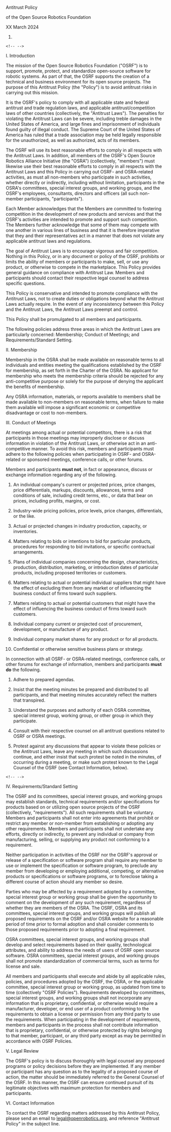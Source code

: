Antitrust Policy

of the Open Source Robotics Foundation

XX March 2024

1.  

```{=html}
<!-- -->
```
I.  Introduction

The mission of the Open Source Robotics Foundation ("OSRF") is to support, promote, protect, and standardize open-source software for robotic systems. As part of that, the OSRF supports the creation of a technical and business environment for its open source projects. The purpose of this Antitrust Policy (the "Policy") is to avoid antitrust risks in carrying out this mission.

It is the OSRF's policy to comply with all applicable state and federal antitrust and trade regulation laws, and applicable antitrust/competition laws of other countries (collectively, the "Antitrust Laws"). The penalties for violating the Antitrust Laws can be severe, including treble damages in the United States of America, and large fines and imprisonment of individuals found guilty of illegal conduct. The Supreme Court of the United States of America has ruled that a trade association may be held legally responsible for the unauthorized, as well as authorized, acts of its members.

The OSRF will use its best reasonable efforts to comply in all respects with the Antitrust Laws. In addition, all members of the OSRF's Open Source Robotics Alliance Initiative (the "OSRA") (collectively, "members") must likewise use their best reasonable efforts to comply in all respects with the Antitrust Laws and this Policy in carrying out OSRF- and OSRA-related activities, as must all non-members who participate in such activities, whether directly or indirectly, including without limitation, participants in the OSRA's committees, special interest groups, and working groups, and the OSRF's employees, consultants, directors and officers (all such non-member participants, "participants").

Each Member acknowledges that the Members are committed to fostering competition in the development of new products and services and that the OSRF's activities are intended to promote and support such competition. The Members further acknowledge that some of them may compete with one another in various lines of business and that it is therefore imperative that they and their representatives act in a manner that does not violate any applicable antitrust laws and regulations.

The goal of Antitrust Laws is to encourage vigorous and fair competition. Nothing in this Policy, or in any document or policy of the OSRF, prohibits or limits the ability of members or participants to make, sell, or use any product, or otherwise to compete in the marketplace. This Policy provides general guidance on compliance with Antitrust Law. Members and participants should contact their respective legal counsel to address specific questions.

This Policy is conservative and intended to promote compliance with the Antitrust Laws, not to create duties or obligations beyond what the Antitrust Laws actually require. In the event of any inconsistency between this Policy and the Antitrust Laws, the Antitrust Laws preempt and control.

This Policy shall be promulgated to all members and participants.

The following policies address three areas in which the Antitrust Laws are particularly concerned: Membership; Conduct of Meetings; and Requirements/Standard Setting.

II. Membership

Membership in the OSRA shall be made available on reasonable terms to all individuals and entities meeting the qualifications established by the OSRF for membership, as set forth in the Charter of the OSRA. No applicant for membership who meets the membership criteria should be rejected for any anti-competitive purpose or solely for the purpose of denying the applicant the benefits of membership.

Any OSRA information, materials, or reports available to members shall be made available to non-members on reasonable terms, when failure to make them available will impose a significant economic or competitive disadvantage or cost to non-members.

III. Conduct of Meetings

At meetings among actual or potential competitors, there is a risk that participants in those meetings may improperly disclose or discuss information in violation of the Antitrust Laws, or otherwise act in an anti-competitive manner. To avoid this risk, members and participants must adhere to the following policies when participating in OSRF- and OSRA-related or sponsored meetings, conference calls, or other forums.

Members and participants **must not**, in fact or appearance, discuss or exchange information regarding any of the following.

1.  An individual company's current or projected prices, price changes, price differentials, markups, discounts, allowances, terms and conditions of sale, including credit terms, etc., or data that bear on prices, including profits, margins, or cost.

2.  Industry-wide pricing policies, price levels, price changes, differentials, or the like.

3.  Actual or projected changes in industry production, capacity, or inventories.

4.  Matters relating to bids or intentions to bid for particular products, procedures for responding to bid invitations, or specific contractual arrangements.

5.  Plans of individual companies concerning the design, characteristics, production, distribution, marketing, or introduction dates of particular products, including proposed territories or customers.

6.  Matters relating to actual or potential individual suppliers that might have the effect of excluding them from any market or of influencing the business conduct of firms toward such suppliers.

7.  Matters relating to actual or potential customers that might have the effect of influencing the business conduct of firms toward such customers.

8.  Individual company current or projected cost of procurement, development, or manufacture of any product.

9.  Individual company market shares for any product or for all products.

10. Confidential or otherwise sensitive business plans or strategy.

In connection with all OSRF- or OSRA-related meetings, conference calls, or other forums for exchange of information, members and participants **must do** the following.

1.  Adhere to prepared agendas.

2.  Insist that the meeting minutes be prepared and distributed to all participants, and that meeting minutes accurately reflect the matters that transpired.

3.  Understand the purposes and authority of each OSRA committee, special interest group, working group, or other group in which they participate.

4.  Consult with their respective counsel on all antitrust questions related to OSRF or OSRA meetings.

5.  Protest against any discussions that appear to violate these policies or the Antitrust Laws, leave any meeting in which such discussions continue, and either insist that such protest be noted in the minutes, of occurring during a meeting, or make such protest known to the Legal Counsel of the OSRF (see Contact Information, below).

```{=html}
<!-- -->
```
IV. Requirements/Standard Setting

The OSRF and its committees, special interest groups, and working groups may establish standards, technical requirements and/or specifications for products based on or utilizing open source projects of the OSRF (collectively, "requirements"). All such requirements shall be voluntary. Members and participants shall not enter into agreements that prohibit or restrict any member or non-member from establishing or adopting any other requirements. Members and participants shall not undertake any efforts, directly or indirectly, to prevent any individual or company from manufacturing, selling, or supplying any product not conforming to a requirement.

Neither participation in activities of the OSRF nor the OSRF's approval or release of a specification or software program shall require any member to use or implement the specification or software program, to preclude any member from developing or employing additional, competing, or alternative products or specifications or software programs, or to foreclose taking a different course of action should any member so desire.

Parties who may be affected by a requirement adopted by a committee, special interest group or working group shall be given the opportunity to comment on the development of any such requirement, regardless of whether they are members of the OSRA. The OSRF, OSRA and its committees, special interest groups, and working groups will publish all proposed requirements on the OSRF and/or OSRA website for a reasonable period of time prior to formal adoption and shall consider comments to those proposed requirements prior to adopting a final requirement.

OSRA committees, special interest groups, and working groups shall develop and select requirements based on their quality, technological attributes, and ability to address the needs of users of OSRF open source software. OSRA committees, special interest groups, and working groups shall not promote standardization of commercial terms, such as terms for license and sale.

All members and participants shall execute and abide by all applicable rules, policies, and procedures adopted by the OSRF, the OSRA, or the applicable committee, special interest group or working group, as updated from time to time (collectively "OSRF Policies"). Requirements developed by committees, special interest groups, and working groups shall not incorporate any information that is proprietary, confidential, or otherwise would require a manufacturer, developer, or end user of a product conforming to the requirements to obtain a license or permission from any third party to use the requirements. When participating in the development of requirements, members and participants in the process shall not contribute information that is proprietary, confidential, or otherwise protected by rights belonging to that member, participant, or any third party except as may be permitted in accordance with OSRF Policies.

V.  Legal Review

The OSRF's policy is to discuss thoroughly with legal counsel any proposed programs or policy decisions before they are implemented. If any member or participant has any question as to the legality of a proposed course of action, the matter should be immediately referred to the General Counsel of the OSRF. In this manner, the OSRF can ensure continued pursuit of its legitimate objectives with maximum protection for members and participants.

VI. Contact Information

To contact the OSRF regarding matters addressed by this Antitrust Policy, please send an email to <legal@openrobotics.org>, and reference "Antitrust Policy" in the subject line.
